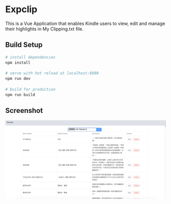 # Expclip
This is a Vue Application that enables Kindle users to view, edit and manage their highlights in My Clipping.txt file. 

## Build Setup
```bash
# install dependencies
npm install

# serve with hot reload at localhost:8080
npm run dev

# build for production
npm run build

```

## Screenshot 
![](Screenshot0.png)